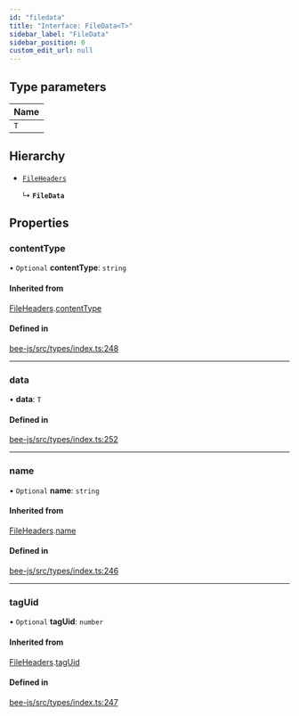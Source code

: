 ```yaml
---
id: "filedata"
title: "Interface: FileData<T>"
sidebar_label: "FileData"
sidebar_position: 0
custom_edit_url: null
---
```


## Type parameters

| Name |
| :------ |
| `T` |

## Hierarchy

- [`FileHeaders`](fileheaders.md)

  ↳ **`FileData`**

## Properties

### contentType

• `Optional` **contentType**: `string`

#### Inherited from

[FileHeaders](fileheaders.md).[contentType](fileheaders.md#contenttype)

#### Defined in

[bee-js/src/types/index.ts:248](https://github.com/ethersphere/bee-js/blob/ae6a776/src/types/index.ts#L248)

___

### data

• **data**: `T`

#### Defined in

[bee-js/src/types/index.ts:252](https://github.com/ethersphere/bee-js/blob/ae6a776/src/types/index.ts#L252)

___

### name

• `Optional` **name**: `string`

#### Inherited from

[FileHeaders](fileheaders.md).[name](fileheaders.md#name)

#### Defined in

[bee-js/src/types/index.ts:246](https://github.com/ethersphere/bee-js/blob/ae6a776/src/types/index.ts#L246)

___

### tagUid

• `Optional` **tagUid**: `number`

#### Inherited from

[FileHeaders](fileheaders.md).[tagUid](fileheaders.md#taguid)

#### Defined in

[bee-js/src/types/index.ts:247](https://github.com/ethersphere/bee-js/blob/ae6a776/src/types/index.ts#L247)
